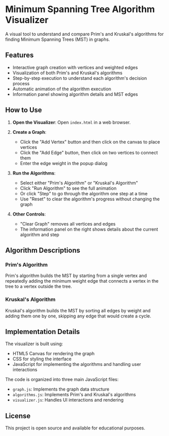 # Minimum Spanning Tree Algorithm Visualizer

A visual tool to understand and compare Prim's and Kruskal's algorithms for finding Minimum Spanning Trees (MST) in graphs.

## Features

- Interactive graph creation with vertices and weighted edges
- Visualization of both Prim's and Kruskal's algorithms
- Step-by-step execution to understand each algorithm's decision process
- Automatic animation of the algorithm execution
- Information panel showing algorithm details and MST edges

## How to Use

1. **Open the Visualizer**: Open `index.html` in a web browser.

2. **Create a Graph**:

   - Click the "Add Vertex" button and then click on the canvas to place vertices
   - Click the "Add Edge" button, then click on two vertices to connect them
   - Enter the edge weight in the popup dialog

3. **Run the Algorithms**:

   - Select either "Prim's Algorithm" or "Kruskal's Algorithm"
   - Click "Run Algorithm" to see the full animation
   - Or click "Step" to go through the algorithm one step at a time
   - Use "Reset" to clear the algorithm's progress without changing the graph

4. **Other Controls**:
   - "Clear Graph" removes all vertices and edges
   - The information panel on the right shows details about the current algorithm and step

## Algorithm Descriptions

### Prim's Algorithm

Prim's algorithm builds the MST by starting from a single vertex and repeatedly adding the minimum weight edge that connects a vertex in the tree to a vertex outside the tree.

### Kruskal's Algorithm

Kruskal's algorithm builds the MST by sorting all edges by weight and adding them one by one, skipping any edge that would create a cycle.

## Implementation Details

The visualizer is built using:

- HTML5 Canvas for rendering the graph
- CSS for styling the interface
- JavaScript for implementing the algorithms and handling user interactions

The code is organized into three main JavaScript files:

- `graph.js`: Implements the graph data structure
- `algorithms.js`: Implements Prim's and Kruskal's algorithms
- `visualizer.js`: Handles UI interactions and rendering

## License

This project is open source and available for educational purposes.
